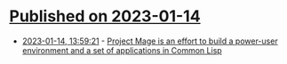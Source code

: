 # [Published on 2023-01-14](index.md)

* [2023-01-14, 13:59:21](https://lobste.rs/s/iwsu4c/project_mage_is_effort_build_power_user) - [Project Mage is an effort to build a power-user environment and a set of applications in Common Lisp](https://project-mage.org/)
